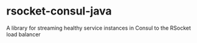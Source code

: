 # rsocket-consul-java
A library for streaming healthy service instances in Consul to the RSocket load balancer
